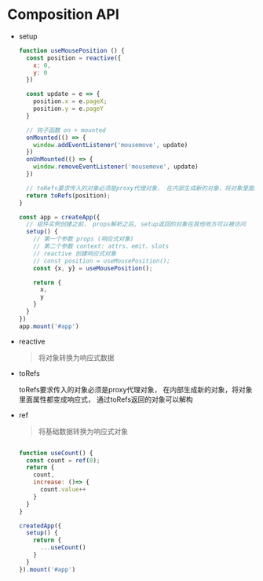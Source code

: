 # Composition API

* setup

  ```js
  function useMousePosition () {
    const position = reactive({
      x: 0,
      y: 0
    })

    const update = e => {
      position.x = e.pageX;
      position.y = e.pageY
    }

    // 钩子函数 on + mounted 
    onMounted(() => {
      window.addEventListener('mousemove', update)
    })
    onUnMounted(() => {
      window.removeEventListener('mousemove', update)
    })

    // toRefs要求传入的对象必须是proxy代理对象， 在内部生成新的对象，将对象里面属性都变成响应式
    return toRefs(position);
  }

  const app = createApp({
    // 组件实例创建之前， props解析之后, setup返回的对象在其他地方可以被访问
    setup() {
      // 第一个参数 props (响应式对象)
      // 第二个参数 context: attrs、emit、slots
      // reactive 创建响应式对象
      // const position = useMousePosition();
      const {x, y} = useMousePosition();

      return {
        x, 
        y
      }
    }
  })
  app.mount('#app')
  ```

* reactive
  
  > 将对象转换为响应式数据

* toRefs

  toRefs要求传入的对象必须是proxy代理对象， 在内部生成新的对象，将对象里面属性都变成响应式， 通过toRefs返回的对象可以解构

* ref

  > 将基础数据转换为响应式对象

  ```js

  function useCount() {
    const count = ref(0);
    return {
      count,
      increase: ()=> {
        count.value++
      }
    }
  }

  createdApp({
    setup() {
      return {
        ...useCount()
      }
    }
  }).mount('#app')
  ```

